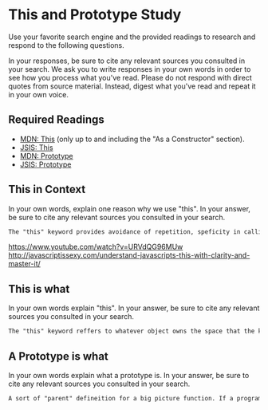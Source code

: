 # This and Prototype Study

Use your favorite search engine and the provided readings to research and
respond to the following questions.

In your responses, be sure to cite any relevant sources you consulted in your
search. We ask you to write responses in your own words in order to see how you
process what you've read. Please do not respond with direct quotes from source
material. Instead, digest what you've read and repeat it in your own voice.

## Required Readings

-   [MDN: This](https://developer.mozilla.org/en-US/docs/Web/JavaScript/Reference/Operators/this)
(only up to and including the "As a Constructor" section).
-   [JSIS: This](http://javascriptissexy.com/understand-javascripts-this-with-clarity-and-master-it/)
-   [MDN: Prototype](https://developer.mozilla.org/en-US/docs/Learn/JavaScript/Objects/Object_prototypes)
-   [JSIS: Prototype](http://javascriptissexy.com/javascript-prototype-in-plain-detailed-language/)

## This in Context

In your own words, explain one reason why we use "this". In your answer, be
sure to cite any relevant sources you consulted in your search.

```md
The "this" keyword provides avoidance of repetition, speficity in calling objects, and saftey from breaking code when varaibles might change. The pronoun example was quite helpful.
```
https://www.youtube.com/watch?v=URVdQG96MUw
http://javascriptissexy.com/understand-javascripts-this-with-clarity-and-master-it/

## This is what

In your own words explain "this".  In your answer, be
sure to cite any relevant sources you consulted in your search.

```md
The "this" keyword reffers to whatever object owns the space that the keyword is currently in.
```

## A Prototype is what

In your own words explain what a prototype is.  In your answer, be
sure to cite any relevant sources you consulted in your search.

```md
A sort of "parent" defineition for a big picture function. If a program has a tree of of defintions, prototypes sit at the top.
```
